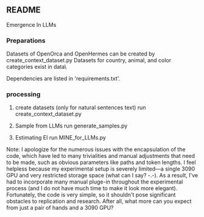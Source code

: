 
## README
Emergence In LLMs 
### Preparations
Datasets of OpenOrca and OpenHermes can be created by create_context_dataset.py 
Datasets for country, animal, and color categories exist in data\ 

Dependencies are listed in 'requirements.txt'.


### processing 
1. create datasets (only for natural sentences text) 
    run create_context_dataset.py 

2. Sample from LLMs 
    run generate_samples.py 

3. Estimating EI 
    run MINE_for_LLMs.py 

Note: I apologize for the numerous issues with the encapsulation of the code, which have led to many trivialities and manual adjustments that need to be made, such as obvious parameters like paths and token lengths. I feel helpless because my experimental setup is severely limited—a single 3090 GPU and very restricted storage space (what can I say? -.-). As a result, I've had to incorporate many manual pluge-in throughout the experimental process (and I do not have much time to make it look more elegant). Fortunately, the code is very simple, so it shouldn't pose significant obstacles to replication and research. After all, what more can you expect from just a pair of hands and a 3090 GPU?